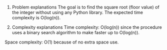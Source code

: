 1. Problem explanations
The goal is to find the square root (floor value) of the integer without using any Python library.
The expected time complexity is O(log(n)).

2. Complexity explanations
Time complexity: O(log(n)) since the procedure uses a binary search algorithm to make faster up to O(log(n)).

Space complexity: O(1) because of no extra space use.

